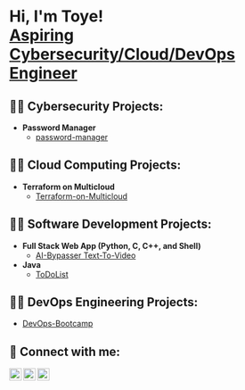 <h1>Hi, I'm Toye! <br/><a href="https://github.com/toyekuti">Aspiring Cybersecurity/Cloud/DevOps Engineer</a></h1>

<h2>👨‍💻 Cybersecurity Projects:</h2>

- <b>Password Manager</b>
  - [password-manager](https://github.com/toyekuti/password-manager)

<h2>👨‍💻 Cloud Computing Projects:</h2>

- <b>Terraform on Multicloud</b>
  - [Terraform-on-Multicloud](https://github.com/toyekuti/Terraform-on-Multicloud)

<h2>👨‍💻 Software Development Projects:</h2>

- <b>Full Stack Web App (Python, C, C++, and Shell)</b>
  - [AI-Bypasser Text-To-Video](https://github.com/toyekuti/AI-Bypasser)
- <b>Java</b>
  - [ToDoList](https://github.com/toyekuti/ToDoList)

<h2>👨‍💻 DevOps Engineering Projects:</h2>

  - [DevOps-Bootcamp](https://github.com/toyekuti/DevOps-Bootcamp)


<h2> 🤳 Connect with me:</h2>

[<img align="left" alt="OlutoyeRansome-Kuti | LinkedIn" width="22px" src="https://cdn.jsdelivr.net/npm/simple-icons@v3/icons/linkedin.svg" />][linkedin]
[<img align="left" alt="OlutoyeRansome-Kuti | Twitter" width="22px" src="https://cdn.jsdelivr.net/npm/simple-icons@v3/icons/twitter.svg" />][twitter]
[<img align="left" alt="OlutoyeRansome-Kuti | Instagram" width="22px" src="https://cdn.jsdelivr.net/npm/simple-icons@v3/icons/instagram.svg" />][instagram]

[linkedin]: https://www.linkedin.com/in/olutoyeransomekuti
[twitter]: https://twitter.com/toyekuti
[instagram]: https://www.instagram.com/olutoyekuti

<!--
**toyekuti/toyekuti** is a ✨ _special_ ✨ repository because its `README.md` (this file) appears on your GitHub profile.

Here are some ideas to get you started:

- 🔭 I’m currently working on ... Cybersecurity, Cloud Computing & DevOps projects
- 🌱 I’m currently learning ... Cybersecurity, Cloud Computing & DevOps Engineering
- 👯 I’m looking to collaborate on ... Cybersecurity, Cloud Computing and DevOps projects
- 🤔 I’m looking for help with ... Cybersecurity, Cloud Computing and DevOps Engineering
- 💬 Ask me about ... Web Development, Information Security, Docker, Terraform, Kubernetes, AWS, GCP & Microsoft Azure
- 📫 How to reach me: ... olutoyekuti@gmail.com
- 😄 Pronouns: ... He/Him/His
- ⚡ Fun fact: ... I can comfortably roll a kayak backward!
-->

